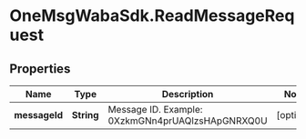 # OneMsgWabaSdk.ReadMessageRequest

## Properties

Name | Type | Description | Notes
------------ | ------------- | ------------- | -------------
**messageId** | **String** | Message ID. Example: 0XzkmGNn4prUAQlzsHApGNRXQ0U | [optional] 


